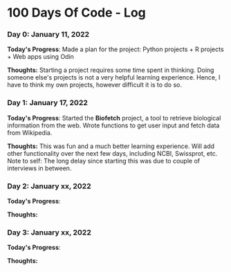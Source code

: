 # 100 Days Of Code - Log

### Day 0: January 11, 2022 

**Today's Progress**: Made a plan for the project: Python projects + R projects + Web apps using Odin

**Thoughts:** Starting a project requires some time spent in thinking. Doing someone else's projects is not a very helpful learning experience. Hence, I have to think my own projects, however difficult it is to do so.

### Day 1: January 17, 2022

**Today's Progress**: Started the **Biofetch** project, a tool to retrieve biological information from the web. Wrote functions to get user input and fetch data from Wikipedia. 

**Thoughts:** This was fun and a much better learning experience. Will add other functionality over the next few days, including NCBI, Swissprot, etc. Note to self: The long delay since starting this was due to couple of interviews in between.

### Day 2: January xx, 2022

**Today's Progress**: 

**Thoughts:** 


### Day 3: January xx, 2022

**Today's Progress**: 

**Thoughts:** 
